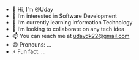 - 👋 Hi, I’m @Uday
- 👀 I’m interested in Software Development
- 🌱 I’m currently learning Information Technology
- 💞️ I’m looking to collaborate on any tech idea
- 📫 You can reach me at udaydk22@gmail.com
- 😄 Pronouns: ...
- ⚡ Fun fact: ...

<!---
uday-1121/uday-1121 is a ✨ special ✨ repository because its `README.md` (this file) appears on your GitHub profile.
You can click the Preview link to take a look at your changes.
--->
